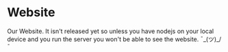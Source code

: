# Website
Our Website. It isn't released yet so unless you have nodejs on your local device and you run the server you won't be able to see
the website. ¯\_(ツ)_/¯
